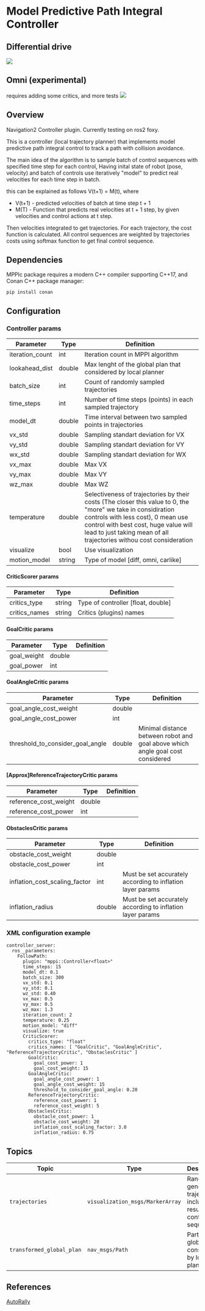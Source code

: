 # Model Predictive Path Integral Controller

## Differential drive  
![](.resources/demo-diff.gif)

## Omni (experimental)
requires adding some critics, and more tests
![](.resources/demo-omni.gif)

## Overview

Navigation2 Controller plugin. Currently testing on ros2 foxy.

This is a controller (local trajectory planner) that implements model predictive 
path integral control to track a path with collision avoidance. 

The main idea of the algorithm is to sample batch of control sequences with specified time step for each control, 
Having inital state of robot (pose, velocity) and batch of controls use iteratively "model" to predict real velocities for each time step in batch.

this can be explained as follows V(t+1) = M(t), where 

  - V(t+1) - predicted velocities of batch at time step t + 1
  - M(T) - Function that predicts real velocities at t + 1 step, by given velocities and control actions at t step.

Then velocities integrated to get trajectories. For each trajectory, the cost function is calculated. 
All control sequences are weighted by trajectories costs using softmax function to get final control sequence.

## Dependencies 
MPPIc package requires a modern C++ compiler supporting C++17, and Conan C++ package manager:
```
pip install conan
```

## Configuration

### Controller params
 | Parameter       | Type   | Definition                                                                                                                                                                                                                                                        |
 | --------------- | ------ | -----------------------------------------------------------------------------------------------------------                                                                                                                                                       |
 | iteration_count | int    | Iteration count in MPPI algorithm                                                                                                                                                                                                                                 |
 | lookahead_dist  | double | Max lenght of the global plan that considered by local planner                                                                                                                                                                                                    |
 | batch_size      | int    | Count of randomly sampled trajectories                                                                                                                                                                                                                            |
 | time_steps      | int    | Number of time steps (points) in each sampled trajectory                                                                                                                                                                                                          |
 | model_dt        | double | Time interval between two sampled points in trajectories                                                                                                                                                                                                          |
 | vx_std          | double | Sampling standart deviation for VX
 | vy_std          | double | Sampling standart deviation for VY
 | wx_std          | double | Sampling standart deviation for WX
 | vx_max          | double | Max VX
 | vy_max          | double | Max VY
 | wz_max          | double | Max WZ
 | temperature     | double | Selectiveness of trajectories by their costs (The closer this value to 0, the "more" we take in considiration controls with less cost), 0 mean use control with best cost, huge value will lead to just taking mean of all trajectories withou cost consideration |
 | visualize       | bool   | Use visualization                                                                                                                                                                                                                                                 |
 | motion_model    | string | Type of model [diff, omni, carlike]                                                                                                                                                                                                                               |

#### CriticScorer params


 | Parameter       | Type   | Definition                                                                                                  |
 | --------------- | ------ | ----------------------------------------------------------------------------------------------------------- |
 | critics_type    | string | Type of controller [float, double]                                                                          |
 | critics_names   | string | Critics (plugins) names

#### GoalCritic params
 | Parameter       | Type   | Definition                                                                                                  |
 | --------------- | ------ | ----------------------------------------------------------------------------------------------------------- |
 | goal_weight     | double |                                                                                                             |
 | goal_power      | int    |                                                                                                             |

#### GoalAngleCritic params
 | Parameter                        | Type   | Definition                                                                                                  |
 | ---------------                  | ------ | ----------------------------------------------------------------------------------------------------------- |
 | goal_angle_cost_weight           | double |                                                                                                             |
 | goal_angle_cost_power            | int    |                                                                                                             |
 | threshold_to_consider_goal_angle | double | Minimal distance between robot and goal above which angle goal cost considered                              |

#### [Approx]ReferenceTrajectoryCritic params
 | Parameter             | Type   | Definition                                                                                                  |
 | ---------------       | ------ | ----------------------------------------------------------------------------------------------------------- |
 | reference_cost_weight | double |                                                                                                             |
 | reference_cost_power  | int    |                                                                                                             |

#### ObstaclesCritic params
 | Parameter                     | Type   | Definition                                                                                                  |
 | ---------------               | ------ | ----------------------------------------------------------------------------------------------------------- |
 | obstacle_cost_weight          | double |                                                                                                             |
 | obstacle_cost_power           | int    |                                                                                                             |
 | inflation_cost_scaling_factor | int    | Must be set accurately according to inflation layer params                                                  |
 | inflation_radius              | double | Must be set accurately according to inflation layer params                                                  |



### XML configuration example
```
controller_server:
  ros__parameters:
    FollowPath:
      plugin: "mppi::Controller<float>"
      time_steps: 15
      model_dt: 0.1
      batch_size: 300
      vx_std: 0.1
      vy_std: 0.1
      wz_std: 0.40
      vx_max: 0.5
      vy_max: 0.5
      wz_max: 1.3
      iteration_count: 2
      temperature: 0.25
      motion_model: "diff"
      visualize: true
      CriticScorer:
        critics_type: "float"
        critics_names: [ "GoalCritic", "GoalAngleCritic", "ReferenceTrajectoryCritic", "ObstaclesCritic" ]
        GoalCritic:
          goal_cost_power: 1
          goal_cost_weight: 15
        GoalAngleCritic:
          goal_angle_cost_power: 1
          goal_angle_cost_weight: 15 
          threshold_to_consider_goal_angle: 0.20
        ReferenceTrajectoryCritic:
          reference_cost_power: 1
          reference_cost_weight: 5
        ObstaclesCritic:
          obstacle_cost_power: 1
          obstacle_cost_weight: 20
          inflation_cost_scaling_factor: 3.0
          inflation_radius: 0.75
```

## Topics

| Topic                     | Type                             | Description                                                           |
|---------------------------|----------------------------------|-----------------------------------------------------------------------|
| `trajectories`            | `visualization_msgs/MarkerArray` | Randomly generated trajectories, including resulting control sequence |
| `transformed_global_plan` | `nav_msgs/Path`                  | Part of global plan considered by local planner                       |

## References
[AutoRally](https://github.com/AutoRally/autorally)
